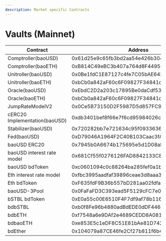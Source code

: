 ```yaml
---
description: Market specific Contracts
---
```


# Vaults (Mainnet)

| Contract                      | Address                                    | Etherscan                                                                       |
| ----------------------------- | ------------------------------------------ | ------------------------------------------------------------------------------- |
| Comptroller(baoUSD)           | 0x61d25e9c65fb3bd2aa54e426b3044020dd339b8d | [Link](https://etherscan.io/address/0x61d25e9c65fb3bd2aa54e426b3044020dd339b8d) |
| Comptroller(baoETH)           | 0xB814C49eBC3b407a764d8F449565Ce3F03907B91 | [Link](https://etherscan.io/address/0xB814C49eBC3b407a764d8F449565Ce3F03907B91) |
| Unitroller(baoUSD)            | 0x0Be1fdC1E87127c4fe7C05bAE6437e3cf90Bf8d8 | [Link](https://etherscan.io/address/0x0Be1fdC1E87127c4fe7C05bAE6437e3cf90Bf8d8) |
| Unitroller(baoETH)            | 0xbCb0a842aF60c6F09827F34841d3A8770995c6e0 | [Link](https://etherscan.io/address/0xbCb0a842aF60c6F09827F34841d3A8770995c6e0) |
| Oracle(baoUSD)                | 0xEbdC2D2a203c17895Be0daCdf539eeFC710eaFd8 | [Link](https://etherscan.io/address/0xEbdC2D2a203c17895Be0daCdf539eeFC710eaFd8) |
| Oracle(baoETH)                | 0xbCb0a842aF60c6F09827F34841d3A8770995c6e0 | [Link](https://etherscan.io/address/0xbCb0a842aF60c6F09827F34841d3A8770995c6e0) |
| JumpRateModelV2               | 0x0Ce5B73150D2F5987D5d857FC9C382Bcfb67C5e9 | [Link](https://etherscan.io/address/0x0Ce5B73150D2F5987D5d857FC9C382Bcfb67C5e9) |
| cERC20 Implementation(baoUSD) | 0xdb3401bef8f66e7f6cd95984026c26a4f47eee84 | [Link](https://etherscan.io/address/0x11900786CF04bE6178287BCef5F53ffC63d110bF) |
| Stabilizer(baoUSD)            | 0x720282bb7e721634c95f0933636de3171dc405de | [Link](https://etherscan.io/address/0x720282bb7e721634c95f0933636de3171dc405de) |
| Fed(baoUSD)                   | 0xD79046A1964F2C40B103Caac3fAe95BAa49E6624 | [Link](https://etherscan.io/address/0xD79046A1964F2C40B103Caac3fAe95BAa49E6624) |
| baoUSD ERC20                  | 0x7945b0A6674b175695e5d1D08aE1e6F13744Abb0 | [Link](https://etherscan.io/address/0x7945b0A6674b175695e5d1D08aE1e6F13744Abb0) |
| baoUSD interest rate model    | 0x681Cf55f0276126FAD8842133C839AB4D607E729 | [Link](https://etherscan.io/address/0x681Cf55f0276126FAD8842133C839AB4D607E729) |
| baoUSD bdToken                | 0xc0601094c0c88264ba285fef0a1b00ef13e79347 | [Link](https://etherscan.io/address/0xc0601094c0c88264ba285fef0a1b00ef13e79347) |
| Eth interest rate model       | 0xfbc3995aadfaf39896ceae3d8aaa3afd1de261ad | [Link](https://etherscan.io/address/0xfbc3995aadfaf39896ceae3d8aaa3afd1de261ad) |
| Eth bdToken                   | 0xF635fdF9B36b557bD281aa02fdfaeBEc04CD084A | [Link](https://etherscan.io/address/0xe7a52262C1934951207c5fc7A944A82D283C83e5) |
| baoUSD-3Pool                  | 0x0FaFaFD3C393ead5F5129cFC7e0E12367088c473 | [Link](https://etherscan.io/address/0x0FaFaFD3C393ead5F5129cFC7e0E12367088c473) |
| bSTBL bdToken                 | 0xE0a55c00E6510F4F7df9af78b116B7f8E705cA8F | [Link](https://etherscan.io/address/0xE0a55c00E6510F4F7df9af78b116B7f8E705cA8F) |
| bdbSTBL                       | 0xb0f8Fe96b4880adBdEDE0dDF446bd1e7EF122C4e | [Link](https://etherscan.io/address/0xb0f8Fe96b4880adBdEDE0dDF446bd1e7EF122C4e) |
| bdbETH                        | 0xf7548a6e9DAf2e4689CEDD8A08189d0D6f3Ee91b | [Link](https://etherscan.io/address/0xf7548a6e9DAf2e4689CEDD8A08189d0D6f3Ee91b) |
| bdbaoETH                      | 0xe853E5c1eDF8C51E81bAe81D742dd861dF596DE7 | [Link](https://etherscan.io/address/0xe853E5c1eDF8C51E81bAe81D742dd861dF596DE7) |
| bdEther                       | 0x104079a87CE46fe2Cf27b811f6b406b69F6872B3 | [Link](https://etherscan.io/address/0x104079a87CE46fe2Cf27b811f6b406b69F6872B3) |
